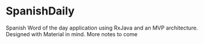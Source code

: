 # SpanishDaily

Spanish Word of the day application using RxJava and an MVP architecture. Designed with Material in mind. More notes to come

